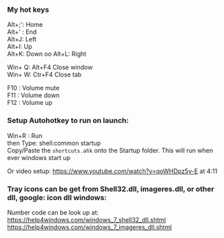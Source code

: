 ### My hot keys
Alt+;': Home  
Alt+' : End  
Alt+J: Left  
Alt+I: Up  
Alt+K: Down  oo
Alt+L: Right  

Win+ Q: Alt+F4 Close window  
Win+ W: Ctr+F4 Close tab  

F10 : Volume mute  
F11 : Volume down  
F12 : Volume up  


### Setup Autohotkey to run on launch:
Win+R : Run  
then Type: shell:common startup  
Copy/Paste the `shortcuts.ahk` onto the Startup folder. This will run when ever windows start up

Or video setup: https://www.youtube.com/watch?v=qoWHDpz5v-E  at 4:11


### Tray icons can be get from Shell32.dll, imageres.dll, or other dll, google: icon dll windows:
Number code can be look up at:  
 https://help4windows.com/windows_7_shell32_dll.shtml  
 https://help4windows.com/windows_7_imageres_dll.shtml


